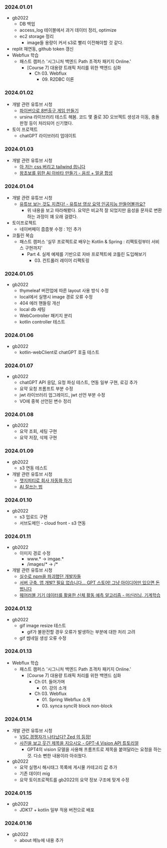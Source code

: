 ### 2024.01.01
- gb2022
  - DB 백업
  - access_log 테이블에서 과거 데이터 정리, optimize
  - ec2 storage 정리
    - image들 용량이 커서 s3로 빨리 이전해야할 것 같다.
- replit 재연동, github token 갱신
- Webflux 학습
  - 패스트 캠퍼스 '시그니처 백엔드 Path 초격차 패키지 Online.'
    - [Course 7] 대용량 트래픽 처리를 위한 백엔드 심화
      - Ch 03. Webflux
        - 09\. R2DBC 이론

### 2024.01.02
- 개발 관련 유튜브 시청
  - [파이썬으로 8번출구 게임 만들기](https://youtu.be/73Xevu1DVyg?si=J9taOA9bf9UUG9fr)
  - ursina 라이브러리 테스트 해봄. 코드 몇 줄로 3D 오브젝트 생성과 이동, 충돌 판정 등이 처리되어 신기했다.
- 토이 프로젝트
  - chatGPT 라이브러리 업데이트

### 2024.01.03
- 개발 관련 유튜브 시청
  - [아 저는 css 버리고 tailwind 씁니다](https://youtu.be/--D4WMPEIZI?si=v7xRyf_BrzU1YMWY)
  - [왕초보를 위한 AI 아바타 만들기 - 음성 + 얼굴 합성](https://youtu.be/--D4WMPEIZI?si=v7xRyf_BrzU1YMWY)

### 2024.01.04
- 개발 관련 유튜브 시청
  - [유튜브 보는 것도 지겹다! - 유튜브 영상 요약 인공지능 만들어볼까요?](https://youtu.be/g77Ob5_hPKE?si=QeEo1OJ1RoYRP8f9)
    - 위 내용을 보고 따라해봤다. 요약은 비교적 잘 되었지만 음성을 문자로 변환하는 과정이 꽤 오래 걸렸다.
- 토이프로젝트
  - 네이버페이 줍줍봇 수정 : 1인 추가
- 코틀린 복습
  - 패스트 캠퍼스 '실무 프로젝트로 배우는 Kotlin & Spring : 리팩토링부터 서비스 구현까지'
    - Part 4. 실제 예제를 기반으로 자바 프로젝트에 코틀린 도입해보기
      - 03\. 컨트롤러 레이어 리팩토링

### 2024.01.05
- gb2022
  - thymeleaf 버전업에 따른 layout 사용 방식 수정
  - local에서 실행시 image 경로 오류 수정
  - 404 에러 핸들링 개선
  - local db 세팅
  - WebController 패키지 분리
  - kotlin controller 테스트

### 2024.01.06
- gb2022
  - kotlin-webClient로 chatGPT 호출 테스트

### 2024.01.07
- gb2022
  - chatGPT API 응답, 요청 파싱 테스트, 연동 일부 구현, 로깅 추가
  - 요약 요청 프롬프트 부분 수정
  - jwt 라이브러리 업그레이드, jwt 선언 부분 수정
  - VO에 중복 선언된 변수 정리

### 2024.01.08
- gb2022
  - 요약 조회, 세팅 구현
  - 요약 저장, 삭제 구현

### 2024.01.09
- gb2022
  - s3 연동 테스트
- 개발 관련 유튜브 시청
  - [챗지피티로 회사 자동화 하기](https://youtu.be/d5dUFjxouQ0?si=DwKjUe-2i4ctvKOK)
  - [AI 잘쓰는 법](https://youtu.be/_ACi7PWP6nc?si=IEpnFI9HA97D4QRn)

### 2024.01.10
- gb2022
  - s3 업로드 구현
  - 서브도메인 - cloud front - s3 연동

### 2024.01.11
- gb2022
  - 이미지 경로 수정
    - www.* -> imgae.*
    - /images/* -> /*
- 개발 관련 유튜브 시청
  - [실수로 npm을 파괴했던 개발자들](https://youtu.be/4Syo6Qbe3oY?si=-ZUQQ4cihjzEvNSg)
  - [서버 구축, 앱 개발? 필요 없습니다... GPT 스토어! 그냥 아이디어만 있으면 돈 법니다](https://youtu.be/iJK9TccUdzY?si=vG2CGbSoZdSV2N1x)
  - [웨어러블 기기 데이터를 활용한 신체 활동 예측 알고리즘 - 머신러닝, 기계학습](https://youtu.be/o6h0YMfO0fU?si=DmxXRquZrmJIis3y)

### 2024.01.12
- gb2022
  - gif image resize 테스트
    - gif가 불완전할 경우 오류가 발생하는 부분에 대한 처리 고려
  - gif 썸네일 생성 오류 수정

### 2024.01.13
- Webflux 학습
  - 패스트 캠퍼스 '시그니처 백엔드 Path 초격차 패키지 Online.'
    - [Course 7] 대용량 트래픽 처리를 위한 백엔드 심화
      - Ch 01. 들어가며
        - 01\. 강의 소개
      - Ch 03. Webflux
        - 01\. Spring Webflux 소개
        - 03\. synca sync와 block non-block

### 2024.01.14
- 개발 관련 유튜브 시청
  - [VSC 경쟁자가 나타났다? Zed 의 등장!](https://youtu.be/_RIn7dSUkEg?si=bdLUOyfdu5IcQB9x)
  - [사진을 보고 웃긴 제목을 지으시오 - GPT-4 Vision API 튜토리얼](https://youtu.be/55KltrrM5MY?si=UPKJRK4uTXMv9cGs)
    - GPT4의 vision 모델을 사용해 프롬프트로 제목을 붙여달라는 요청을 하는 것. 다소 뻔한 내용이라 아쉬웠다.
- gb2022
  - 요약 실행시 해시태그 목록에 게시물 카테고리 값 추가
  - 기존 데이터 mig
  - 요약 토이프로젝트를 gb2022의 요약 정보 구조에 맞게 수정

### 2024.01.15
- gb2022
  - JDK17 + kotlin 일부 적용 버전으로 배포

### 2024.01.16
- gb2022
  - about 메뉴에 내용 추가

